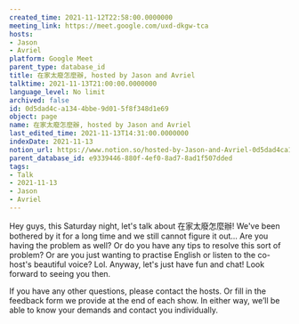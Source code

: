 ```yaml
---
created_time: 2021-11-12T22:58:00.0000000
meeting_link: https://meet.google.com/uxd-dkgw-tca
hosts:
- Jason
- Avriel
platform: Google Meet
parent_type: database_id
title: 在家太廢怎麼辦, hosted by Jason and Avriel
talktime: 2021-11-13T21:00:00.0000000
language_level: No limit
archived: false
id: 0d5dad4c-a134-4bbe-9d01-5f8f348d1e69
object: page
name: 在家太廢怎麼辦, hosted by Jason and Avriel
last_edited_time: 2021-11-13T14:31:00.0000000
indexDate: 2021-11-13
notion_url: https://www.notion.so/hosted-by-Jason-and-Avriel-0d5dad4ca1344bbe9d015f8f348d1e69
parent_database_id: e9339446-880f-4ef0-8ad7-8ad1f507dded
tags:
- Talk
- 2021-11-13
- Jason
- Avriel
---
```





Hey guys, this Saturday night, let's talk about 在家太廢怎麼辦! We've been bothered by it for a long time and we still cannot figure it out... Are you having the problem as well? Or do you have any tips to resolve this sort of problem? Or are you just wanting to practise English or listen to the co-host's beautiful voice? Lol. Anyway, let's just have fun and chat! Look forward to seeing you then. 

If you have any other questions, please contact the hosts. Or fill in the feedback form we provide at the end of each show. In either way, we’ll be able to know your demands and contact you individually.







